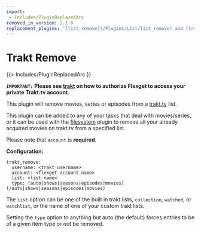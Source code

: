 ```yaml
---
import:
 - Includes/PluginReplacedArc
removed_in_version: 2.1.0
replacement_plugins: '[list_remove](/Plugins/List/list_remove) and [trakt_list](/Plugins/List/trakt_list)'
---
```

# Trakt Remove 
{{> Includes/PluginReplacedArc }}

**`IMPORTANT:` Please see [trakt](/Plugins/trakt) on how to authorize Flexget to access your private Trakt.tv account.**

This plugin will remove movies, series or episodes from a [trakt.tv](http://trakt.tv) list.

This plugin can be added to any of your tasks that deal with movies/series, or it can be used with the [filesystem](/Plugins/filesystem) plugin to remove all your already acquired movies on trakt.tv from a specified list.

Please note that `account` is **required**.

**Configuration:**

```
trakt_remove:
  username: <trakt username>
  account: <flexget account name>
  list: <list name>
  type: [auto|shows|seasons|episodes|movies](/auto|shows|seasons|episodes|movies)
```

The `list` option can be one of the built in trakt lists, `collection`, `watched`, or `watchlist`, or the name of one of your custom trakt lists.

Setting the `type` option to anything but auto (the default) forces entries to be of a given item type or not be removed.